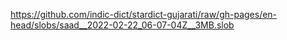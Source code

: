 https://github.com/indic-dict/stardict-gujarati/raw/gh-pages/en-head/slobs/saad__2022-02-22_06-07-04Z__3MB.slob  
